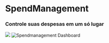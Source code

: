 # SpendManagement 
### Controle suas despesas em um só lugar
<img src="https://skillicons.dev/icons?i=vite,bun,typescript,react,tailwindcss,redux,jest" />

<img src="https://i.ibb.co/0Z9zSH1/Captura-de-tela-2024-06-30-121022.png" alt="Spendmanagement Dashboard">
